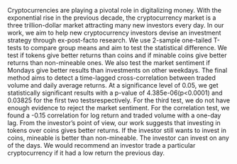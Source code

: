 Cryptocurrencies are playing a pivotal role in digitalizing money. With the exponential rise in the previous decade, the cryptocurrency market is a three trillion-dollar market attracting many new investors every day. In our work, we aim to help new cryptocurrency investors devise an investment strategy through ex-post-facto research. We use 2-sample one-tailed T-tests to compare group means and aim to test the 
statistical difference. We test if tokens give better returns than coins and if minable coins give better  returns than non-mineable ones. We also test the market sentiment if Mondays give better results than  investments on other weekdays. The final method aims to detect a time-lagged cross-correlation between  traded volume and daily average returns. At a significance level of 0.05, we get statistically significant 
results with a p-value of 4.385e-06(p<0.0001) and 0.03825 for the first two testsrespectively. For the third  test, we do not have enough evidence to reject the market sentiment. For the correlation test, we found  a -0.15 correlation for log return and traded volume with a one-day lag. From the investor’s point of view, 
our work suggests that investing in tokens over coins gives better returns. If the investor still wants to invest in coins, mineable is better than non-mineable. The investor can invest on any of the days. We  would recommend an investor trade a particular cryptocurrency if it had a low return the previous day.